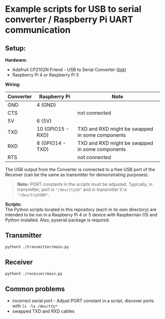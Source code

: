 # Example scripts for USB to serial converter / Raspberry Pi UART communication 
## Setup:
**Hardware:**
- Adafruit CP2102N Friend - USB to Serial Converter ([link](https://www.adafruit.com/product/5335))
- Raspberry Pi 4 or Raspberry Pi 5

**Wiring:**

| Converter | Raspberry Pi      | Note                                             |
|-----------|-------------------|--------------------------------------------------|
| GND       | 4 (GND)           |                                                  |
| CTS       |                   | not connected                                    |
| 5V        | 6 (5V)            |                                                  |
| TXD       | 10 (GPIO15 - RXD) | TXD and RXD might be swapped in some components  |
| RXD       | 8 (GPIO14 - TXD)  | TXD and RXD might be swapped in some components  |
| RTS       |                   | not connected                                    |

The USB output from the Converter is connected to a free USB port of the Receiver 
(can be the same as transmitter for demonstrating purposes).

> **Note:** PORT constants in the scripts must be adjusted. Typically, in transmitter, port is `"/dev/ttyS0"` 
> and in transmitter it is `"/dev/ttyUSB0"`.

**Scripts:** <br/>
The Python scripts located in this repository (each in its own directory) are intended to be run in 
a Raspberry Pi 4 or 5 device with Raspberrian OS and Python installed. Also, pyserial package is required.

## Transmitter
```bash
python3 ./transmitter/main.py
```

## Receiver
```bash
python3 ./receiver/main.py
```

## Common problems
- incorrect serial port - Adjust PORT constant in a script, discover ports with `ls -la /dev/tty*`
- swapped TXD and RXD cables